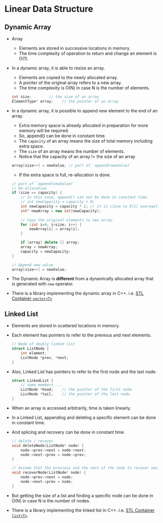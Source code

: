# Linear Data Structure

## Dynamic Array

- Array
    - Elements are stored in successive locations in memory.
    - The time complexity of operation to return and change an element is O(1).
- In a dynamic array, it is able to resize an array.
    - Elements are copied to the newly allocated array.
    - A pointer of the original array refers to a new array.
    - The time complexity is O(N) in case N is the number of elements.
    
    ``` c++
    int size;        // the size of an array
    ElementType* array;    // the pointer of an array
    ```

- In a dynamic array, it is possible to append new element to the end of an array. 
    - Extra memory space is already allocated in preparation for more memory will be required.
    - So, append() can be done in constant time.
    - The `capacity` of an array means the size of total memory including extra space.
    - The `size` of an array means the number of elements.
    - Notice that the capacity of an array != the size of an array
    
    ``` c++
    array[size++] = newValue; // part of `append(newValue)`
    ```

    - If the extra space is full, re-allocation is done.
    
    ```c++
    // part of `append(newValue)`
    // Re-allocation
    if (size == capacity) {
        // In this case, append() can not be done in constant time.
        // int newCapacity = capacity + M;
        int newCapacity = capacity * 2; // it is close to O(1) averagely
        int* newArray = new int[newCapacity];
        
        // Copy the original elements to new array.
        for (int i=0; i<size; i++) {
            newArray[i] = array[i];
        }

        if (array) delete [] array;
        array = newArray;
        capacity = newCapacity;
    }
    
    // Append new value
    array[size++] = newValue;
    ```

- The Dynamic Array is **different** from a dynamically allocated array that is generated with `new` operator.
- There is a library implementing the dynamic array in C++. i.e. [STL Container `vector<T>`](http://www.cplusplus.com/reference/vector/vector/)


## Linked List

- Elements are stored in scattered locations in memory.
- Each element has pointers to refer to the previous and next elements.

    ``` c++
    // Node of doubly linked list
    struct ListNode {
        int element;
        ListNode *prev, *next;
    }
    ```

- Also, Linked List has pointers to refer to the first node and the last node.

    ``` c++
    struct LinkedList {
        // some members ...
        ListNode *head;    // the pointer of the first node.
        ListNode *tail;    // the pointer of the last node.
    }
    ```

- When an array is accessed arbitrarily, time is taken linearly.
- In a Linked List, appending and deleting a specific element can be done in constant time.
- And splicing and recovery can be done in constant time.

    ``` c++
    // delete / recover
    void deleteNode(ListNode* node) {
        node->prev->next = node->next;
        node->next->prev = node->prev;
    }

    // Assume that the previous and the next of the node to recover would not been deleted.
    void recoverNode(ListNode* node) {
        node->prev->next = node;
        node->next->prev = node;
    }
    ```

- But getting the size of a list and finding a specific node can be done in O(N) in case N is the number of nodes.
- There is a library implementing the linked list in C++. i.e. [STL Container `list<T>`](http://www.cplusplus.com/reference/list/list/).

